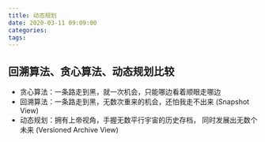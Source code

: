 ```yaml
---
title: 动态规划
date: 2020-03-11 09:09:00
categories: 
tags:
---
```

## 回溯算法、贪心算法、动态规划比较
- 贪心算法：一条路走到黑，就一次机会，只能哪边看着顺眼走哪边
- 回溯算法：一条路走到黑，无数次重来的机会，还怕我走不出来 (Snapshot View)
- 动态规划：拥有上帝视角，手握无数平行宇宙的历史存档， 同时发展出无数个未来 (Versioned Archive View)